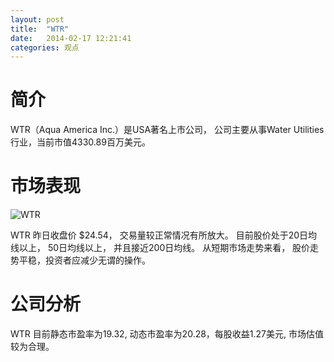 ```yaml
---
layout: post
title:  "WTR"
date:   2014-02-17 12:21:41
categories: 观点
---
```


# 简介
WTR（Aqua America Inc.）是USA著名上市公司，
公司主要从事Water Utilities行业，当前市值4330.89百万美元。

# 市场表现

![WTR](http://finviz.com/chart.ashx?t=WTR&ty=c&ta=1&p=d&s=l)

WTR 昨日收盘价 $24.54，
交易量较正常情况有所放大。
目前股价处于20日均线以上，
50日均线以上，
并且接近200日均线。
从短期市场走势来看，
股价走势平稳，投资者应减少无谓的操作。

# 公司分析
WTR 目前静态市盈率为19.32, 动态市盈率为20.28，每股收益1.27美元,
市场估值较为合理。
